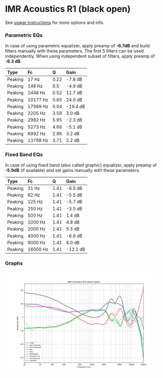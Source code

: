 # IMR Acoustics R1 (black open)
See [usage instructions](https://github.com/jaakkopasanen/AutoEq#usage) for more options and info.

### Parametric EQs
In case of using parametric equalizer, apply preamp of **-6.7dB** and build filters manually
with these parameters. The first 5 filters can be used independently.
When using independent subset of filters, apply preamp of **-6.3 dB**.

| Type    | Fc       |    Q | Gain     |
|:--------|:---------|:-----|:---------|
| Peaking | 17 Hz    | 0.22 | -7.8 dB  |
| Peaking | 148 Hz   | 0.5  | -4.9 dB  |
| Peaking | 1448 Hz  | 0.52 | 11.7 dB  |
| Peaking | 10177 Hz | 0.65 | 24.0 dB  |
| Peaking | 17989 Hz | 0.04 | -19.4 dB |
| Peaking | 2205 Hz  | 3.58 | 3.0 dB   |
| Peaking | 2982 Hz  | 5.95 | -2.3 dB  |
| Peaking | 5273 Hz  | 4.66 | -5.1 dB  |
| Peaking | 6992 Hz  | 2.96 | 3.2 dB   |
| Peaking | 13798 Hz | 3.71 | 2.2 dB   |

### Fixed Band EQs
In case of using fixed band (also called graphic) equalizer, apply preamp of **-5.9dB**
(if available) and set gains manually with these parameters.

| Type    | Fc       |    Q | Gain     |
|:--------|:---------|:-----|:---------|
| Peaking | 31 Hz    | 1.41 | -8.5 dB  |
| Peaking | 62 Hz    | 1.41 | -5.5 dB  |
| Peaking | 125 Hz   | 1.41 | -5.7 dB  |
| Peaking | 250 Hz   | 1.41 | -3.5 dB  |
| Peaking | 500 Hz   | 1.41 | 1.4 dB   |
| Peaking | 1000 Hz  | 1.41 | 4.8 dB   |
| Peaking | 2000 Hz  | 1.41 | 5.5 dB   |
| Peaking | 4000 Hz  | 1.41 | -6.6 dB  |
| Peaking | 8000 Hz  | 1.41 | 6.0 dB   |
| Peaking | 16000 Hz | 1.41 | -12.2 dB |

### Graphs
![](./IMR%20Acoustics%20R1%20(black%20open).png)